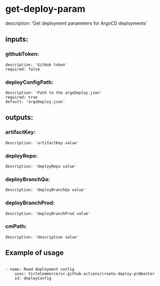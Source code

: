 # get-deploy-param

description: 'Get deployment parameters for ArgoCD deployments'

## inputs:

### githubToken:

    description: 'GitHub token'
    required: false

### deployConfigPath:

    description: 'Path to the argoDeploy.json'
    required: true
    default: 'argoDeploy.json'

## outputs:

### artifactKey:

    description: 'artifactKey value'

### deployRepo: 

    description: 'deployRepo value'

### deployBranchQa:

    description: 'deployBranchQa value'

### deployBranchProd:

    description: 'deployBranchProd value'

### cmPath:

    description: 'description value'

## Example of usage

```

- name: Read deployment config
    uses: VirtoCommerce/vc-github-actions/create-deploy-pr@master
    id: deployConfig

```
